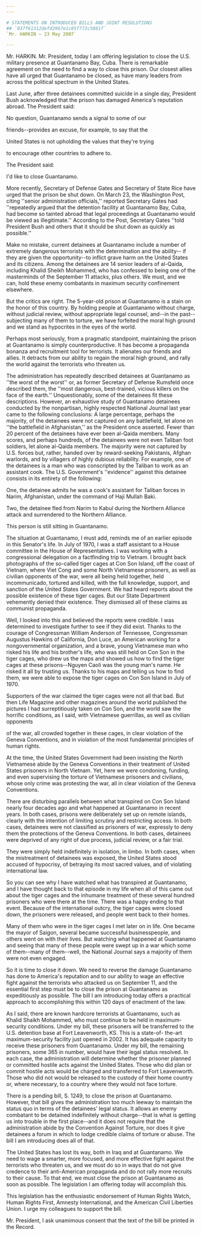 ```yaml
---
---

# STATEMENTS ON INTRODUCED BILLS AND JOINT RESOLUTIONS
## `037f61312defd2967e1c85f772c5881f`
`Mr. HARKIN — 23 May 2007`

---
```



Mr. HARKIN. Mr. President, today I am offering legislation to close 
the U.S. military presence at Guantanamo Bay, Cuba. There is remarkable 
agreement on the need to find a way to close this prison. Our closest 
allies have all urged that Guantanamo be closed, as have many leaders 
from across the political spectrum in the United States.

Last June, after three detainees committed suicide in a single day, 
President Bush acknowledged that the prison has damaged America's 
reputation abroad. The President said:




 No question, Guantanamo sends a signal to some of our 


 friends--provides an excuse, for example, to say that the 


 United States is not upholding the values that they're trying 


 to encourage other countries to adhere to.


The President said:




 I'd like to close Guantanamo.


More recently, Secretary of Defense Gates and Secretary of State Rice 
have urged that the prison be shut down. On March 23, the Washington 
Post, citing ''senior administration officials,'' reported Secretary 
Gates had ''repeatedly argued that the detention facility at Guantanamo 
Bay, Cuba, had become so tainted abroad that legal proceedings at 
Guantanamo would be viewed as illegitimate.'' According to the Post, 
Secretary Gates ''told President Bush and others that it should be shut 
down as quickly as possible.''

Make no mistake, current detainees at Guantanamo include a number of 
extremely dangerous terrorists with the determination and the ability--
if they are given the opportunity--to inflict grave harm on the United 
States and its citizens. Among the detainees are 14 senior leaders of 
al-Qaida, including Khalid Sheikh Mohammed, who has confessed to being 
one of the masterminds of the September 11 attacks, plus others. We 
must, and we can, hold these enemy combatants in maximum security 
confinement elsewhere.

But the critics are right. The 5-year-old prison at Guantanamo is a 
stain on the honor of this country. By holding people at Guantanamo 
without charge, without judicial review, without appropriate legal 
counsel, and--in the past--subjecting many of them to torture, we have 
forfeited the moral high ground and we stand as hypocrites in the eyes 
of the world.

Perhaps most seriously, from a pragmatic standpoint, maintaining the 
prison at Guantanamo is simply counterproductive. It has become a 
propaganda bonanza and recruitment tool for terrorists. It alienates 
our friends and allies. It detracts from our ability to regain the 
moral high ground, and rally the world against the terrorists who 
threaten us.

The administration has repeatedly described detainees at Guantanamo 
as ''the worst of the worst'' or, as former Secretary of Defense 
Rumsfeld once described them, the ''most dangerous, best-trained, 
vicious killers on the face of the earth.'' Unquestionably, some of the 
detainees fit these descriptions. However, an exhaustive study of 
Guantanamo detainees conducted by the nonpartisan, highly respected 
National Journal last year came to the following conclusions: A large 
percentage, perhaps the majority, of the detainees were not captured on 
any battlefield, let alone on ''the battlefield in Afghanistan,'' as 
the President once asserted. Fewer than 20 percent of the detainees 
have ever been al-Qaida members. Many scores, and perhaps hundreds, of 
the detainees were not even Taliban foot soldiers, let alone al-Qaida 
members. The majority were not captured by U.S. forces but, rather, 
handed over by reward-seeking Pakistanis, Afghan warlords, and by 
villagers of highly dubious reliability. For example, one of the 
detainees is a man who was conscripted by the Taliban to work as an 
assistant cook. The U.S. Government's ''evidence'' against this 
detainee consists in its entirety of the following:

One, the detainee admits he was a cook's assistant for Taliban forces 
in Narim, Afghanistan, under the command of Haji Mullah Baki.

Two, the detainee fled from Narim to Kabul during the Northern 
Alliance attack and surrendered to the Northern Alliance.

This person is still sitting in Guantanamo.

The situation at Guantanamo, I must add, reminds me of an earlier 
episode in this Senator's life. In July of 1970, I was a staff 
assistant to a House committee in the House of Representatives. I was 
working with a congressional delegation on a factfinding trip to 
Vietnam. I brought back photographs of the so-called tiger cages at Con 
Son Island, off the coast of Vietnam, where Viet Cong and some North 
Vietnamese prisoners, as well as civilian opponents of the war, were 
all being held together, held incommunicado, tortured and killed, with 
the full knowledge, support, and sanction of the United States 
Government. We had heard reports about the possible existence of these 
tiger cages. But our State Department vehemently denied their 
existence. They dismissed all of these claims as communist propaganda.


Well, I looked into this and believed the reports were credible. I 
was determined to investigate further to see if they did exist. Thanks 
to the courage of Congressman William Anderson of Tennessee, 
Congressman Augustus Hawkins of California, Don Luce, an American 
working for a nongovernmental organization, and a brave, young 
Vietnamese man who risked his life and his brother's life, who was 
still held on Con Son in the tiger cages, who drew us the maps and 
showed us how to find the tiger cages at these prisons--Nguyen Caoli 
was the young man's name. He risked it all by trusting us. Thanks to 
his maps and telling us how to find them, we were able to expose the 
tiger cages on Con Son Island in July of 1970.

Supporters of the war claimed the tiger cages were not all that bad. 
But then Life Magazine and other magazines around the world published 
the pictures I had surreptitiously taken on Con Son, and the world saw 
the horrific conditions, as I said, with Vietnamese guerrillas, as well 
as civilian opponents


of the war, all crowded together in these cages, in clear violation of 
the Geneva Conventions, and in violation of the most fundamental 
principles of human rights.

At the time, the United States Government had been insisting the 
North Vietnamese abide by the Geneva Conventions in their treatment of 
United States prisoners in North Vietnam. Yet, here we were condoning, 
funding, and even supervising the torture of Vietnamese prisoners and 
civilians, whose only crime was protesting the war, all in clear 
violation of the Geneva Conventions.

There are disturbing parallels between what transpired on Con Son 
Island nearly four decades ago and what happened at Guantanamo in 
recent years. In both cases, prisons were deliberately set up on remote 
islands, clearly with the intention of limiting scrutiny and 
restricting access. In both cases, detainees were not classified as 
prisoners of war, expressly to deny them the protections of the Geneva 
Conventions. In both cases, detainees were deprived of any right of due 
process, judicial review, or a fair trial.

They were simply held indefinitely in isolation, in limbo. In both 
cases, when the mistreatment of detainees was exposed, the United 
States stood accused of hypocrisy, of betraying its most sacred values, 
and of violating international law.

So you can see why I have watched what has transpired at Guantanamo, 
and I have thought back to that episode in my life when all of this 
came out about the tiger cages and the inhumane treatment of these 
several hundred prisoners who were there at the time. There was a happy 
ending to that event. Because of the international outcry, the tiger 
cages were closed down, the prisoners were released, and people went 
back to their homes.

Many of them who were in the tiger cages I met later on in life. One 
became the mayor of Saigon, several became successful businesspeople, 
and others went on with their lives. But watching what happened at 
Guantanamo and seeing that many of these people were swept up in a war 
which some of them--many of them--well, the National Journal says a 
majority of them were not even engaged.

So it is time to close it down. We need to reverse the damage 
Guantanamo has done to America's reputation and to our ability to wage 
an effective fight against the terrorists who attacked us on September 
11, and the essential first step must be to close the prison at 
Guantanamo as expeditiously as possible. The bill I am introducing 
today offers a practical approach to accomplishing this within 120 days 
of enactment of the law.

As I said, there are known hardcore terrorists at Guantanamo, such as 
Khalid Shaikh Mohammed, who must continue to be held in maximum-
security conditions. Under my bill, these prisoners will be transferred 
to the U.S. detention base at Fort Leavenworth, KS. This is a state-of-
the-art maximum-security facility just opened in 2002. It has adequate 
capacity to receive these prisoners from Guantanamo. Under my bill, the 
remaining prisoners, some 365 in number, would have their legal status 
resolved. In each case, the administration will determine whether the 
prisoner planned or committed hostile acts against the United States. 
Those who did plan or commit hostile acts would be charged and 
transferred to Fort Leavenworth. Those who did not would be released to 
the custody of their home country or, where necessary, to a country 
where they would not face torture.

There is a pending bill, S. 1249, to close the prison at Guantanamo. 
However, that bill gives the administration too much leeway to maintain 
the status quo in terms of the detainees' legal status. It allows an 
enemy combatant to be detained indefinitely without charge--that is 
what is getting us into trouble in the first place--and it does not 
require that the administration abide by the Convention Against 
Torture, nor does it give detainees a forum in which to lodge credible 
claims of torture or abuse. The bill I am introducing does all of that.

The United States has lost its way, both in Iraq and at Guantanamo. 
We need to wage a smarter, more focused, and more effective fight 
against the terrorists who threaten us, and we must do so in ways that 
do not give credence to their anti-American propaganda and do not rally 
more recruits to their cause. To that end, we must close the prison at 
Guantanamo as soon as possible. The legislation I am offering today 
will accomplish this.

This legislation has the enthusiastic endorsement of Human Rights 
Watch, Human Rights First, Amnesty International, and the American 
Civil Liberties Union. I urge my colleagues to support the bill.

Mr. President, I ask unamimous consent that the text of the bill be 
printed in the Record.